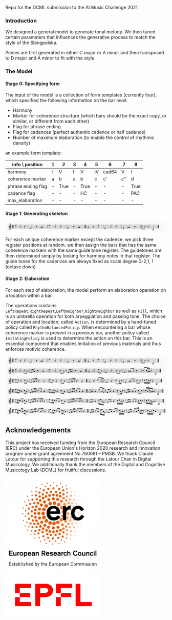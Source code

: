 Repo for the DCML submission to the AI Music Challenge 2021

### Introduction


We designed a general model to generate tonal melody. We then tuned certain parameters that influences the generative process to match the style of the Slängpolska. 

Pieces are first generated in either C major or A minor and then transposed to D major and A minor to fit with the style.


### The Model

#### Stage 0: Specifying form

The input of the model is a collection of form templates (currently four), which specified the following information on the bar level:
- Harmony
- Marker for coherence structure (which bars should be the exact copy, or similar, or different from each other)
- Flag for phrase ending
- Flag for cadences (perfect authentic cadence or half cadence)
- Number of maximum elaboration (to enable the control of rhythmic density)

an example form template:

| info \ position|1|2|3|4|5|6|7|8
|---|---|---|---|---|---|---|---|---|
|harmony|I|V|I|V|IV|cad64|V|I
|coherence marker|a|b|a|b|c|c'|c''|d
|phrase ending flag|-|True|-|True|-|-|-|True
|cadence flag|-|-|-|HC|-|-|-|PAC
|max_elaboration|-|-|-|-|-|-|-|-

#### Stage 1: Generating skeleton

![alt text](img/guidetones.png "Logo Title Text 1")

For each unique coherence marker except the cadence, we pick three register positions at random. we then assign the bars that has the same coherence markers with the same guide tone register. 
The guidetones are then determined simply by looking for harmony notes in that register. The guide tones for the cadences are always fixed as scale degree 3-2,1, 1 (octave down)

#### Stage 2: Elaboration

For each step of elaboration, the model perform an elaboration operation on a location within a bar. 

The operations contains `LeftRepeat`,`RightRepeat`,`LeftNeighbor`,`RightNeighbor` as well as `Fill`, which is an umbrella operation for both arpeggiation and passing tone.
The choice of operation and location, called `Action`, is determined by a hand-tuned policy called `RhythmBalancedPolicy`. When encountering a bar whose coherence marker is present in a previous bar, another policy called `ImitatingPolicy` is used to determine the action on this bar. This is an essential component that enables imitation of previous materials and thus enforces motivic coherence.  

![alt text](img/guidetones.png)
![alt text](img/1.png)
![alt text](img/2.png)
![alt text](img/3.png)
![alt text](img/4.png)
![alt text](img/5.png)

## Acknowledgements

This project has received funding from the European Research Council
(ERC) under the European Union's Horizon 2020 research and innovation
program under grant agreement No 760081 – PMSB. We thank Claude Latour for supporting this research
through the Latour Chair in Digital Musicology. We additionally thank the members of the Digital and Cognitive Musicology Lab (DCML) for
fruitful discussions.



<p>
   <img src="img/erc-logo.jpg" width="300"/>
   <img src="img/epfl-logo.png" width="300"/>
</p>